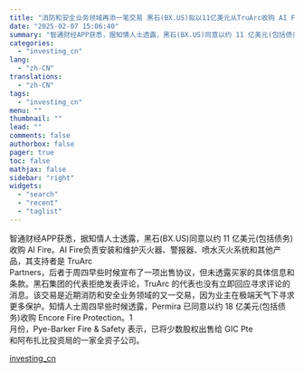 ```yaml
---
title: "消防和安全业务领域再添一笔交易 黑石(BX.US)拟以11亿美元从TruArc收购 AI Fire"
date: "2025-02-07 15:06:40"
summary: "智通财经APP获悉，据知情人士透露，黑石(BX.US)同意以约 11 亿美元(包括债务)收购 AI..."
categories:
  - "investing_cn"
lang:
  - "zh-CN"
translations:
  - "zh-CN"
tags:
  - "investing_cn"
menu: ""
thumbnail: ""
lead: ""
comments: false
authorbox: false
pager: true
toc: false
mathjax: false
sidebar: "right"
widgets:
  - "search"
  - "recent"
  - "taglist"
---
```


智通财经APP获悉，据知情人士透露，黑石(BX.US)同意以约 11 亿美元(包括债务)收购 AI Fire。AI Fire负责安装和维护灭火器、警报器、喷水灭火系统和其他产品，其支持者是 TruArc   
Partners，后者于周四早些时候宣布了一项出售协议，但未透露买家的具体信息和条款。黑石集团的代表拒绝发表评论，TruArc 的代表也没有立即回应寻求评论的消息。该交易是近期消防和安全业务领域的又一交易，因为业主在极端天气下寻求更多保护。知情人士周四早些时候透露，Permira 已同意以约 18 亿美元(包括债务)收购 Encore Fire Protection。1   
月份，Pye-Barker Fire & Safety 表示，已将少数股权出售给 GIC Pte   
和阿布扎比投资局的一家全资子公司。

[investing_cn](https://cn.investing.com/news/stock-market-news/article-2661871)
